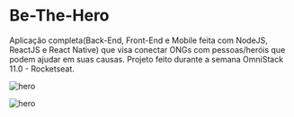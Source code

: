 # Be-The-Hero
Aplicação completa(Back-End, Front-End e Mobile feita com NodeJS, ReactJS e React Native) que visa conectar ONGs com pessoas/heróis que podem ajudar em suas causas. Projeto feito durante a semana OmniStack 11.0 - Rocketseat.

![hero](https://github.com/carolferreiradev/Be-The-Hero/blob/master/frontend/src/assets/hero.PNG)

![hero](https://github.com/carolferreiradev/Be-The-Hero/blob/master/frontend/src/assets/hero1.PNG)
